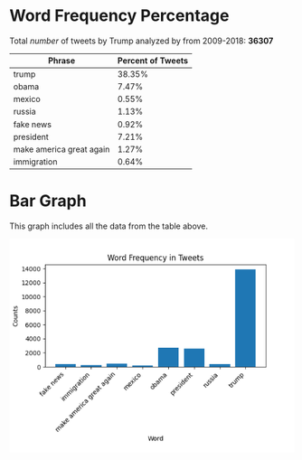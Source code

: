 # Word Frequency Percentage

Total *number* of tweets by Trump analyzed by from 2009-2018: **36307**

|      Phrase     |   Percent of Tweets  |
|---------------|----------------------|
|            trump |  38.35% |
|            obama |   7.47% |
|           mexico |   0.55% |
|           russia |   1.13% |
|        fake news |   0.92% |
|        president |   7.21% |
| make america great again |   1.27% |
|      immigration |   0.64% |

# Bar Graph

This graph includes all the data from the table above.

![Graph includes all the data from the table above](Trump_Tweet_Figure.png)
